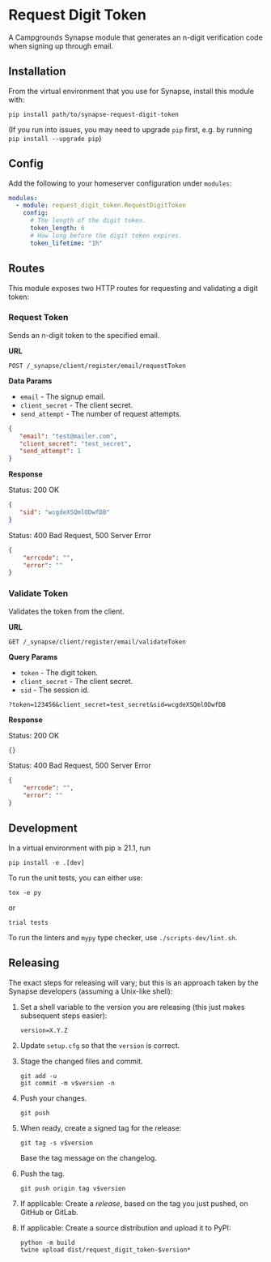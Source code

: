 # Request Digit Token

A Campgrounds Synapse module that generates an n-digit verification code when signing up through email.

## Installation

From the virtual environment that you use for Synapse, install this module with:
```shell
pip install path/to/synapse-request-digit-token
```
(If you run into issues, you may need to upgrade `pip` first, e.g. by running
`pip install --upgrade pip`)

## Config

Add the following to your homeserver configuration under `modules`:
```yaml
modules:
  - module: request_digit_token.RequestDigitToken
    config:
      # The length of the digit token.
      token_length: 6
      # How long before the digit token expires.
      token_lifetime: "1h"
```

## Routes

This module exposes two HTTP routes for requesting and validating a digit token:

### Request Token

Sends an n-digit token to the specified email.

**URL**
```
POST /_synapse/client/register/email/requestToken
```

**Data Params**
- `email` - The signup email.
- `client_secret` - The client secret.
- `send_attempt` - The number of request attempts.
```json
{
   "email": "test@mailer.com",
   "client_secret": "test_secret",
   "send_attempt": 1
}
```

**Response**

Status: 200 OK
```json
{
   "sid": "wcgdeXSQmlODwfDB"
}
```

Status: 400 Bad Request, 500 Server Error
```json
{
    "errcode": "",
    "error": ""
}
```

### Validate Token

Validates the token from the client.

**URL**
```
GET /_synapse/client/register/email/validateToken
```

**Query Params**
- `token` - The digit token.
- `client_secret` - The client secret.
- `sid` - The session id.
```
?token=123456&client_secret=test_secret&sid=wcgdeXSQmlODwfDB
```

**Response**

Status: 200 OK
```json
{}
```

Status: 400 Bad Request, 500 Server Error
```json
{
    "errcode": "",
    "error": ""
}
```

## Development

In a virtual environment with pip ≥ 21.1, run
```shell
pip install -e .[dev]
```

To run the unit tests, you can either use:
```shell
tox -e py
```
or
```shell
trial tests
```

To run the linters and `mypy` type checker, use `./scripts-dev/lint.sh`.


## Releasing

The exact steps for releasing will vary; but this is an approach taken by the
Synapse developers (assuming a Unix-like shell):

 1. Set a shell variable to the version you are releasing (this just makes
    subsequent steps easier):
    ```shell
    version=X.Y.Z
    ```

 2. Update `setup.cfg` so that the `version` is correct.

 3. Stage the changed files and commit.
    ```shell
    git add -u
    git commit -m v$version -n
    ```

 4. Push your changes.
    ```shell
    git push
    ```

 5. When ready, create a signed tag for the release:
    ```shell
    git tag -s v$version
    ```
    Base the tag message on the changelog.

 6. Push the tag.
    ```shell
    git push origin tag v$version
    ```

 7. If applicable:
    Create a *release*, based on the tag you just pushed, on GitHub or GitLab.

 8. If applicable:
    Create a source distribution and upload it to PyPI:
    ```shell
    python -m build
    twine upload dist/request_digit_token-$version*
    ```

